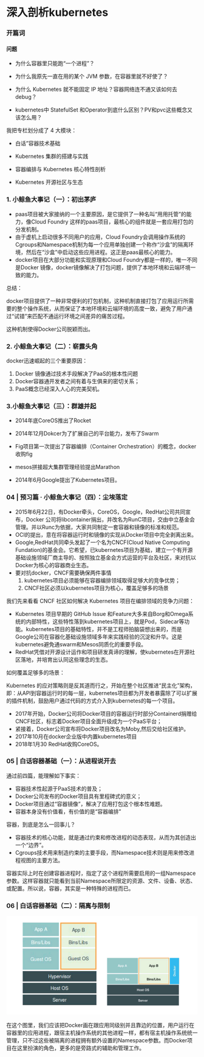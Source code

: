 # 深入剖析kubernetes

### 开篇词









#### 问题

- 为什么容器里只能跑“一个进程”？

- 为什么我原先一直在用的某个 JVM 参数，在容器里就不好使了？

- 为什么 Kubernetes 就不能固定 IP 地址？容器网络连不通又该如何去debug？

- kubernetes中 StatefulSet 和Operator到底什么区别？PV和pvc这些概念又该怎么用？

我把专栏划分成了 4 大模块：

- 白话”容器技术基础

- Kubernetes 集群的搭建与实践

- 容器编排与 Kubernetes 核心特性剖析

- Kubernetes 开源社区与生态



### 1. 小鲸鱼大事记（一）：初出茅庐

- paas项目被大家接纳的一个主要原因，是它提供了一种名叫“用用托管”的能力，像Cloud Foundry 这样的paas项目，最核心的组件就是一套应用打包的分发机制。
- 由于虚机上启动很多不同用户的应用，Cloud Foundry会调用操作系统的Cgroups和Namespace机制为每一个应用单独创建一个称作“沙盒”的隔离环境，然后在“沙盒”中启动这些应用进程。这正是paas最核心的能力。
- docker项目在大部分功能和实现原理和Cloud Foundry都是一样的，唯一不同是Docker 镜像，docker镜像解决了打包问题，提供了本地环境和云端环境一致的能力。

总结：

docker项目提供了一种非常便利的打包机制，这种机制直接打包了应用运行所需要的整个操作系统，从而保证了本地环境和云端环境的高度一致，避免了用户通过“试错”来匹配不通运行环境之间差异的痛苦过程。

这种机制使得Docker公司脱颖而出。

### 2. 小鲸鱼大事记（二）：崭露头角

docker迅速崛起的三个重要原因：

1. Docker 镜像通过技术手段解决了PaaS的根本性问题
2. Docker容器通开发者之间有着与生俱来的密切关系；
3. PaaS概念已经深入人心的完美契机。

### 3.小鲸鱼大事记（三）：群雄并起

- 2014年底CoreOS推出了Rocket
- 2014年12月Dokcer为了扩展自己的平台能力，发布了Swarm

- Fig项目第一次提出了容器编排（Container Orchestration）的概念，docker收购fig
- mesos拼接超大集群管理经验提出Marathon
- 2014年6月Google提出了Kubernetes项目。

### 04 | 预习篇 · 小鲸鱼大事记（四）：尘埃落定

- 2015年6月22日，有Docker牵头，CoreOS，Google，RedHat公司共同宣布，Docker 公司将libcontainer捐出，并改名为RunC项目，交由中立基金会管理。并以Runc为依据，大家共同制定一套容器和镜像的标准和规范。
- OCI的提出，意在将容器运行时和镜像的实现从Docker项目中完全剥离出来。
- Google,RedHat共同牵头发起了一个名为CNCF(Cloud Native Computing Fundation)的基金会。它希望，已kubernetes项目为基础，建立一个有开源基础设施领域厂商主导的、按照独立基金会方式运营的平台及社区，来对抗以Docker为核心的容器商业生态。
- 要对抗docker，CNCF需要确保两件事情
  1. kubernetes项目必须能够在容器编排领域取得足够大的竞争优势；
  2. CNCF社区必须以kubernetes项目为核心，覆盖足够多的场景

我们先来看看 CNCF 社区如何解决 Kubernetes 项目在编排领域的竞争力问题：

- Kubernetes 项目早期的 GitHub Issue 和Feature大多来自Borg和Omega系统的内部特性，这些特性落到kubernetes项目上，就是Pod，Sidecar等功能。kubernetes项目的基础特性，并不是工程师拍脑袋想出来的，而是Google公司在容器化基础设施领域多年来实践经验的沉淀和升华。这是kubernetes避免通swarm和Mesos同质化的重要手段。
- RedHat凭借对开源设计运作和项目研发真谛的理解，使kubernetes在开源社区落地，并培育出认同这些理念的生态。

如何覆盖足够多的场景：

Kubernetes 的应对策略则是反其道而行之，开始在整个社区推进“民主化”架构，即：从API到容器运行时的每一层，kubernetes项目都为开发者暴露除了可以扩展的插件机制，鼓励用户通过代码的方式介入到kubernetes的每一个项目。

- 2017年开始，Docker公司将Docker项目的容器运行时部分Containerd捐赠给CNCF社区，标志着Docker项目全面升级成为一个PaaS平台；
- 紧接着，Docker公司宣布将Docker项目改名为Moby,然后交给社区维护。
- 2017年10月在docker企业版中内置kubernetes项目
- 2018年1月30 RedHat收购CoreOS。



### 05 | 白话容器基础（一）：从进程说开去

通过前四篇，能理解如下事实：

- 容器技术性起源于PaaS技术的普及；
- Docker公司发布的Docker项目具有里程碑式的意义；
- Docker项目通过“容器镜像”，解决了应用打包这个根本性难题。
- 容器本身没有价值看，有价值的是“容器编排”

容器，到底是怎么一回事儿？

- 容器技术的核心功能，就是通过约束和修改进程的动态表现，从而为其创造出一个“边界”。
- Cgroups技术用来制造约束的主要手段，而Namespace技术则是用来修改进程视图的主要方法。

容器实际上时在创建容器进程时，指定了这个进程所需要启用的一组Namespace参数。这样容器就只能看到当前Namespace所限定的资源、文件、设备、状态、或配置。所以说，容器，其实是一种特殊的进程而已。



### 06 | 白话容器基础（二）：隔离与限制

![contanervsvm](contanervsvm.png)

在这个图里，我们应该把Docker画在跟应用同级别并且靠边的位置，用户运行在容器里的应用进程，跟宿主机操作系统的其他进程一样，都有宿主机操作系统统一管理，只不过这些被隔离的进程拥有额外设置的Namespace参数。而Docker项目在这里扮演的角色，更多的是旁路式的辅助和管理工作。



### 





























































